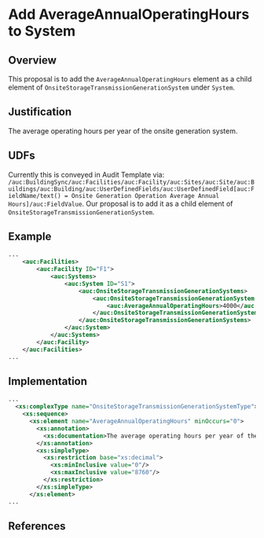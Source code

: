 # Add AverageAnnualOperatingHours to System

## Overview
This proposal is to add the `AverageAnnualOperatingHours` element as a child element of `OnsiteStorageTransmissionGenerationSystem` under `System`.

## Justification
The average operating hours per year of the onsite generation system.

## UDFs
Currently this is conveyed in Audit Template via: `/auc:BuildingSync/auc:Facilities/auc:Facility/auc:Sites/auc:Site/auc:Buildings/auc:Building/auc:UserDefinedFields/auc:UserDefinedField[auc:FieldName/text() = Onsite Generation Operation Average Annual Hours]/auc:FieldValue`. Our proposal is to add it as a child element of `OnsiteStorageTransmissionGenerationSystem`.

## Example
```xml
...
    <auc:Facilities>
        <auc:Facility ID="F1">
            <auc:Systems>
                <auc:System ID="S1">
                    <auc:OnsiteStorageTransmissionGenerationSystems>
                        <auc:OnsiteStorageTransmissionGenerationSystem ID="O1">
                            <auc:AverageAnnualOperatingHours>4000</auc:AverageAnnualOperatingHours>
                        </auc:OnsiteStorageTransmissionGenerationSystem>
                    </auc:OnsiteStorageTransmissionGenerationSystems>
                </auc:System>
            </auc:Systems>
        </auc:Facility>
    </auc:Facilities>
...
```

## Implementation
```xml
...
  <xs:complexType name="OnsiteStorageTransmissionGenerationSystemType">
    <xs:sequence>
      <xs:element name="AverageAnnualOperatingHours" minOccurs="0">
        <xs:annotation>
          <xs:documentation>The average operating hours per year of the onsite generation system.</xs:documentation>
        </xs:annotation>
        <xs:simpleType>
          <xs:restriction base="xs:decimal">
            <xs:minInclusive value="0"/>
            <xs:maxInclusive value="8760"/>
          </xs:restriction>
        </xs:simpleType>
      </xs:element>
...
```

## References